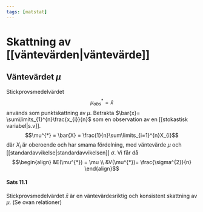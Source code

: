 ```yaml
---
tags: [matstat]
---
```

# Skattning av [[väntevärden|väntevärde]]

## Väntevärdet $\mu$

Stickprovsmedelvärdet $$\mu^{*}_{obs} = \bar{x}$$används som punktskattning av $\mu$. 
Betrakta $\bar{x}= \sum\limits_{1}^{n}\frac{x_{i}}{n}$ som en observation av en [[stokastisk variabel|s.v]]. $$\mu^{*} = \bar{X} = \frac{1}{n}\sum\limits_{i=1}^{n}X_{i}$$där $X_{i}$ är oberoende och har smama fördelning, med väntevärde $\mu$ och [[standardavvikelse|standardavvikelsen]] $\sigma$. Vi får då $$\begin{align} &E(\mu^{*}) = \mu \\ &V(\mu^{*})= \frac{\sigma^{2}}{n} \end{align}$$
#### Sats 11.1
Stickprovsmedelvärdet $\bar{x}$ är en väntevärdesriktig och konsistent skattning av $\mu$.
(Se ovan relationer)


